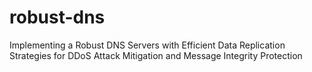 # robust-dns
Implementing a Robust DNS Servers with Efficient Data Replication Strategies for DDoS Attack Mitigation and Message Integrity Protection
